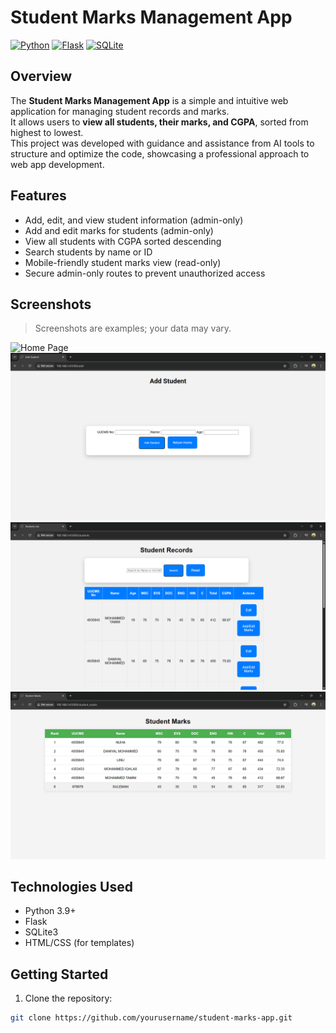# Student Marks Management App

[![Python](https://img.shields.io/badge/Python-3.11-blue)](https://www.python.org/)
[![Flask](https://img.shields.io/badge/Flask-2.3.2-green)](https://flask.palletsprojects.com/)
[![SQLite](https://img.shields.io/badge/SQLite-3-orange)](https://www.sqlite.org/)

## Overview
The **Student Marks Management App** is a simple and intuitive web application for managing student records and marks.  
It allows users to **view all students, their marks, and CGPA**, sorted from highest to lowest.  
This project was developed with guidance and assistance from AI tools to structure and optimize the code, showcasing a professional approach to web app development.

## Features
- Add, edit, and view student information (admin-only)
- Add and edit marks for students (admin-only)
- View all students with CGPA sorted descending
- Search students by name or ID
- Mobile-friendly student marks view (read-only)
- Secure admin-only routes to prevent unauthorized access

## Screenshots
> Screenshots are examples; your data may vary.

![Home Page](projects\marks_app\Static\images\home.png)
![Add Page](projects\marks_app\Static\images\addpage.png)
![Marks Adding Page](projects\marks_app\Static\images\markspage.png)
![Student Checking Page](projects\marks_app\Static\images\checklist.png)

## Technologies Used
- Python 3.9+
- Flask
- SQLite3
- HTML/CSS (for templates)

## Getting Started
1. Clone the repository:  
```bash
git clone https://github.com/yourusername/student-marks-app.git
